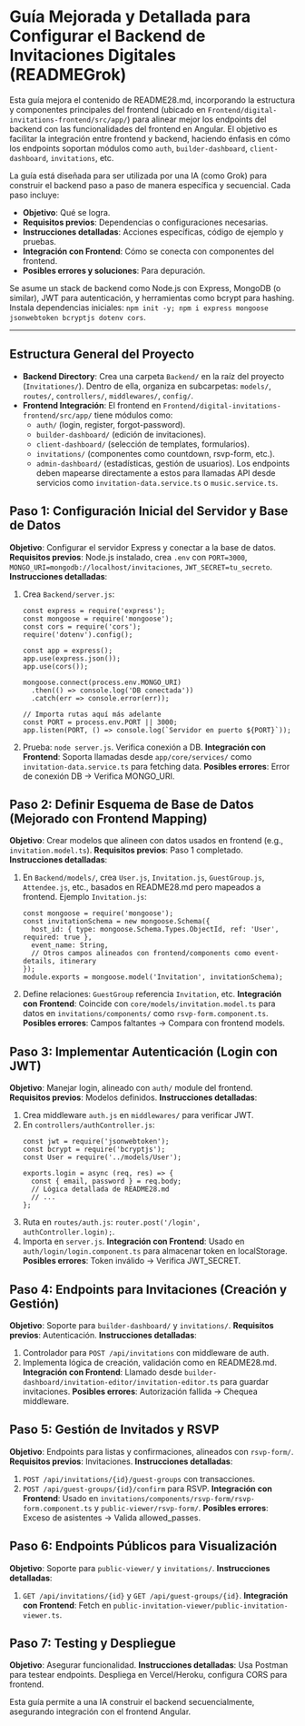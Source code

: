 # Guía Mejorada y Detallada para Configurar el Backend de Invitaciones Digitales (READMEGrok)

Esta guía mejora el contenido de README28.md, incorporando la estructura y componentes principales del frontend (ubicado en `Frontend/digital-invitations-frontend/src/app/`) para alinear mejor los endpoints del backend con las funcionalidades del frontend en Angular. El objetivo es facilitar la integración entre frontend y backend, haciendo énfasis en cómo los endpoints soportan módulos como `auth`, `builder-dashboard`, `client-dashboard`, `invitations`, etc. 

La guía está diseñada para ser utilizada por una IA (como Grok) para construir el backend paso a paso de manera específica y secuencial. Cada paso incluye: 
- **Objetivo**: Qué se logra.
- **Requisitos previos**: Dependencias o configuraciones necesarias.
- **Instrucciones detalladas**: Acciones específicas, código de ejemplo y pruebas.
- **Integración con Frontend**: Cómo se conecta con componentes del frontend.
- **Posibles errores y soluciones**: Para depuración.

Se asume un stack de backend como Node.js con Express, MongoDB (o similar), JWT para autenticación, y herramientas como bcrypt para hashing. Instala dependencias iniciales: `npm init -y; npm i express mongoose jsonwebtoken bcryptjs dotenv cors`.

---

## Estructura General del Proyecto
- **Backend Directory**: Crea una carpeta `Backend/` en la raíz del proyecto (`Invitationes/`). Dentro de ella, organiza en subcarpetas: `models/`, `routes/`, `controllers/`, `middlewares/`, `config/`.
- **Frontend Integración**: El frontend en `Frontend/digital-invitations-frontend/src/app/` tiene módulos como:
  - `auth/` (login, register, forgot-password).
  - `builder-dashboard/` (edición de invitaciones).
  - `client-dashboard/` (selección de templates, formularios).
  - `invitations/` (componentes como countdown, rsvp-form, etc.).
  - `admin-dashboard/` (estadísticas, gestión de usuarios).
  Los endpoints deben mapearse directamente a estos para llamadas API desde servicios como `invitation-data.service.ts` o `music.service.ts`.

## Paso 1: Configuración Inicial del Servidor y Base de Datos
**Objetivo**: Configurar el servidor Express y conectar a la base de datos.
**Requisitos previos**: Node.js instalado, crea `.env` con `PORT=3000`, `MONGO_URI=mongodb://localhost/invitaciones`, `JWT_SECRET=tu_secreto`.
**Instrucciones detalladas**:
1. Crea `Backend/server.js`: 
   ```
   const express = require('express');
   const mongoose = require('mongoose');
   const cors = require('cors');
   require('dotenv').config();

   const app = express();
   app.use(express.json());
   app.use(cors());

   mongoose.connect(process.env.MONGO_URI)
     .then(() => console.log('DB conectada'))
     .catch(err => console.error(err));

   // Importa rutas aquí más adelante
   const PORT = process.env.PORT || 3000;
   app.listen(PORT, () => console.log(`Servidor en puerto ${PORT}`));
   ```
2. Prueba: `node server.js`. Verifica conexión a DB.
**Integración con Frontend**: Soporta llamadas desde `app/core/services/` como `invitation-data.service.ts` para fetching data.
**Posibles errores**: Error de conexión DB → Verifica MONGO_URI.

## Paso 2: Definir Esquema de Base de Datos (Mejorado con Frontend Mapping)
**Objetivo**: Crear modelos que alineen con datos usados en frontend (e.g., `invitation.model.ts`).
**Requisitos previos**: Paso 1 completado.
**Instrucciones detalladas**:
1. En `Backend/models/`, crea `User.js`, `Invitation.js`, `GuestGroup.js`, `Attendee.js`, etc., basados en README28.md pero mapeados a frontend.
   Ejemplo `Invitation.js`:
   ```
   const mongoose = require('mongoose');
   const invitationSchema = new mongoose.Schema({
     host_id: { type: mongoose.Schema.Types.ObjectId, ref: 'User', required: true },
     event_name: String,
     // Otros campos alineados con frontend/components como event-details, itinerary
   });
   module.exports = mongoose.model('Invitation', invitationSchema);
   ```
2. Define relaciones: `GuestGroup` referencia `Invitation`, etc.
**Integración con Frontend**: Coincide con `core/models/invitation.model.ts` para datos en `invitations/components/` como `rsvp-form.component.ts`.
**Posibles errores**: Campos faltantes → Compara con frontend models.

## Paso 3: Implementar Autenticación (Login con JWT)
**Objetivo**: Manejar login, alineado con `auth/` module del frontend.
**Requisitos previos**: Modelos definidos.
**Instrucciones detalladas**:
1. Crea middleware `auth.js` en `middlewares/` para verificar JWT.
2. En `controllers/authController.js`:
   ```
   const jwt = require('jsonwebtoken');
   const bcrypt = require('bcryptjs');
   const User = require('../models/User');

   exports.login = async (req, res) => {
     const { email, password } = req.body;
     // Lógica detallada de README28.md
     // ...
   };
   ```
3. Ruta en `routes/auth.js`: `router.post('/login', authController.login);`.
4. Importa en `server.js`.
**Integración con Frontend**: Usado en `auth/login/login.component.ts` para almacenar token en localStorage.
**Posibles errores**: Token inválido → Verifica JWT_SECRET.

## Paso 4: Endpoints para Invitaciones (Creación y Gestión)
**Objetivo**: Soporte para `builder-dashboard/` y `invitations/`.
**Requisitos previos**: Autenticación.
**Instrucciones detalladas**:
1. Controlador para `POST /api/invitations` con middleware de auth.
2. Implementa lógica de creación, validación como en README28.md.
**Integración con Frontend**: Llamado desde `builder-dashboard/invitation-editor/invitation-editor.ts` para guardar invitaciones.
**Posibles errores**: Autorización fallida → Chequea middleware.

## Paso 5: Gestión de Invitados y RSVP
**Objetivo**: Endpoints para listas y confirmaciones, alineados con `rsvp-form/`.
**Requisitos previos**: Invitaciones.
**Instrucciones detalladas**:
1. `POST /api/invitations/{id}/guest-groups` con transacciones.
2. `POST /api/guest-groups/{id}/confirm` para RSVP.
**Integración con Frontend**: Usado en `invitations/components/rsvp-form/rsvp-form.component.ts` y `public-viewer/rsvp-form/`.
**Posibles errores**: Exceso de asistentes → Valida allowed_passes.

## Paso 6: Endpoints Públicos para Visualización
**Objetivo**: Soporte para `public-viewer/` y `invitations/`.
**Instrucciones detalladas**:
1. `GET /api/invitations/{id}` y `GET /api/guest-groups/{id}`.
**Integración con Frontend**: Fetch en `public-invitation-viewer/public-invitation-viewer.ts`.

## Paso 7: Testing y Despliegue
**Objetivo**: Asegurar funcionalidad.
**Instrucciones detalladas**: Usa Postman para testear endpoints. Despliega en Vercel/Heroku, configura CORS para frontend.

Esta guía permite a una IA construir el backend secuencialmente, asegurando integración con el frontend Angular. 